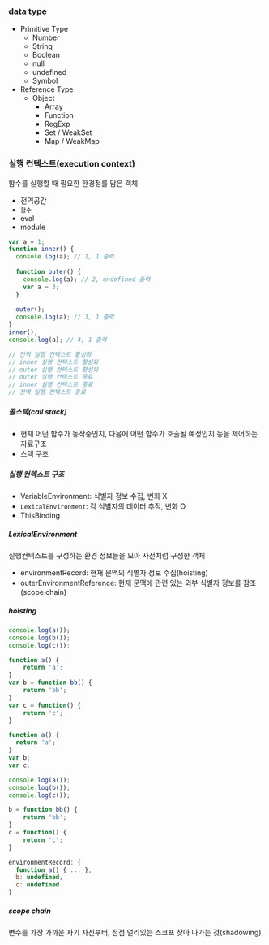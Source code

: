 ### data type
- Primitive Type
  - Number
  - String
  - Boolean
  - null
  - undefined
  - Symbol
- Reference Type
  - Object
    - Array
    - Function
    - RegExp
    - Set / WeakSet
    - Map / WeakMap

### 실행 컨텍스트(execution context)
함수를 실행할 때 필요한 환경정를 담은 객체
- 전역공간
- `함수`
- ~~eval~~
- module
```javascript
var a = 1;
function inner() {
  console.log(a); // 1, 1 출력
  
  function outer() {
    console.log(a); // 2, undefined 출력
    var a = 3;
  }
  
  outer();
  console.log(a); // 3, 1 출력
}
inner();
console.log(a); // 4, 1 출력

// 전역 실행 컨텍스트 활성화
// inner 실행 컨텍스트 활성화
// outer 실행 컨텍스트 활성화
// outer 실행 컨텍스트 종료
// inner 실행 컨텍스트 종료
// 전역 실행 컨텍스트 종료
```
##### 콜스택(call stack)
- 현재 어떤 함수가 동작중인지, 다음에 어떤 함수가 호출될 예정인지 등을 제어하는 자료구조
- 스택 구조

##### 실행 컨텍스트 구조
- VariableEnvironment: 식별자 정보 수집, 변화 X
- `LexicalEnvironment`: 각 식별자의 데이터 추적, 변화 O
- ThisBinding

##### LexicalEnvironment
실행컨텍스트를 구성하는 환경 정보들을 모아 사전처럼 구성한 객체
- environmentRecord: 현재 문맥의 식별자 정보 수집(hoisting)
- outerEnvironmentReference: 현재 문맥에 관련 있는 외부 식별자 정보를 참조(scope chain)

##### hoisting
```javascript
console.log(a());
console.log(b());
console.log(c());

function a() {
    return 'a';
}
var b = function bb() {
    return 'bb';
}
var c = function() {
    return 'c';
}
```
```javascript
function a() {
  return 'a';
}
var b;
var c;

console.log(a());
console.log(b());
console.log(c());

b = function bb() {
    return 'bb';
}
c = function() {
    return 'c';
}
```
```javascript
environmentRecord: {
  function a() { ... },
  b: undefined,
  c: undefined
}
```

##### scope chain
변수를 가장 가까운 자기 자신부터, 점점 멀리있는 스코프 찾아 나가는 것(shadowing)
